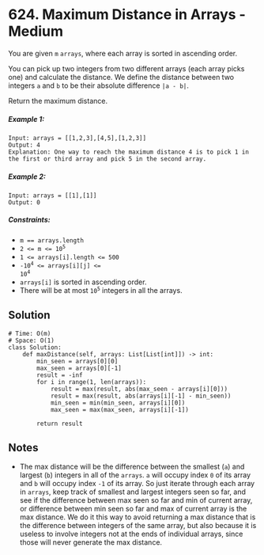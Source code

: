 # 624. Maximum Distance in Arrays - Medium

You are given `m` `arrays`, where each array is sorted in ascending order.

You can pick up two integers from two different arrays (each array picks one) and calculate the distance. We define the distance between two integers `a` and `b` to be their absolute difference `|a - b|`.

Return the maximum distance.

##### Example 1:

```
Input: arrays = [[1,2,3],[4,5],[1,2,3]]
Output: 4
Explanation: One way to reach the maximum distance 4 is to pick 1 in the first or third array and pick 5 in the second array.
```

##### Example 2:

```
Input: arrays = [[1],[1]]
Output: 0
```

##### Constraints:

- `m == arrays.length`
- <code>2 <= m <= 10<sup>5</sup></code>
- `1 <= arrays[i].length <= 500`
- <code>-10<sup>4</sup> <= arrays[i][j] <= 10<sup>4</sup></code>
- `arrays[i]` is sorted in ascending order.
- There will be at most <code>10<sup>5</sup></code> integers in all the arrays.

## Solution

```
# Time: O(m)
# Space: O(1)
class Solution:
    def maxDistance(self, arrays: List[List[int]]) -> int:
        min_seen = arrays[0][0]
        max_seen = arrays[0][-1]
        result = -inf
        for i in range(1, len(arrays)):
            result = max(result, abs(max_seen - arrays[i][0]))
            result = max(result, abs(arrays[i][-1] - min_seen))
            min_seen = min(min_seen, arrays[i][0])
            max_seen = max(max_seen, arrays[i][-1])
        
        return result
```

## Notes
- The max distance will be the difference between the smallest (`a`) and largest (`b`) integers in all of the `arrays`. `a` will occupy index `0` of its array and `b` will occupy index `-1` of its array. So just iterate through each array in `arrays`, keep track of smallest and largest integers seen so far, and see if the difference between max seen so far and min of current array, or difference between min seen so far and max of current array is the max distance. We do it this way to avoid returning a max distance that is the difference between integers of the same array, but also because it is useless to involve integers not at the ends of individual arrays, since those will never generate the max distance.
